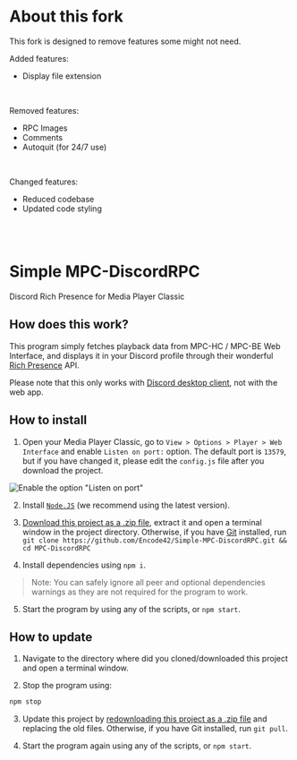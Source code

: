 # About this fork
This fork is designed to remove features some might not need.  

Added features:
- Display file extension
<br/>

Removed features:
- RPC Images
- Comments
- Autoquit (for 24/7 use)
<br/>

Changed features:
- Reduced codebase
- Updated code styling
<br/>
<br/>

# Simple MPC-DiscordRPC
Discord Rich Presence for Media Player Classic

## How does this work?
This program simply fetches playback data from MPC-HC / MPC-BE Web Interface, and displays it in your Discord profile through their wonderful [Rich Presence](https://discordapp.com/rich-presence) API.

Please note that this only works with [Discord desktop client](https://discordapp.com/download), not with the web app.

## How to install
1. Open your Media Player Classic, go to `View > Options > Player > Web Interface` and enable `Listen on port:` option. The default port is `13579`, but if you have changed it, please edit the `config.js` file after you download the project.

![Enable the option "Listen on port"](https://cdn.discordapp.com/attachments/416273308540207116/428748994307424256/unknown.png)

2. Install [`Node.JS`](https://nodejs.org/en/download/current/) (we recommend using the latest version).

3. [Download this project as a .zip file](https://github.com/angeloanan/MPC-DiscordRPC/archive/master.zip), extract it and open a terminal window in the project directory. Otherwise, if you have [Git](https://git-scm.com/) installed, run `git clone https://github.com/Encode42/Simple-MPC-DiscordRPC.git && cd MPC-DiscordRPC`

4. Install dependencies using `npm i`.

> Note: You can safely ignore all peer and optional dependencies warnings as they are not required for the program to work.

5. Start the program by using any of the scripts, or `npm start`.

## How to update

1. Navigate to the directory where did you cloned/downloaded this project and open a terminal window.

2. Stop the program using:

```sh
npm stop
```

3. Update this project by [redownloading this project as a .zip file](https://github.com/Encode42/Simple-MPC-DiscordRPC/archive/master.zip) and replacing the old files. Otherwise, if you have Git installed, run `git pull`.

4. Start the program again using any of the scripts, or `npm start`.
